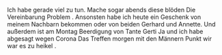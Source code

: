 Ich habe gerade viel zu tun. Mache sogar abends diese blöden Die Vereinbarung Problem . Ansonsten habe ich heute ein Geschenk von meinem Nachbarn bekommen oder von beiden Gerhard und Annette. Und außerdem ist am Montag Beerdigung von Tante Gerti Ja und ich habe abgesagt wegen Corona Das Treffen morgen mit den Männern Punkt wir war es zu heikel .
